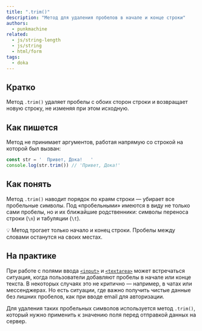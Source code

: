 ```yaml
---
title: ".trim()"
description: "Метод для удаления пробелов в начале и конце строки"
authors:
  - punkmachine
related:
  - js/string-length
  - js/string
  - html/form
tags:
  - doka
---
```


## Кратко

Метод `.trim()` удаляет пробелы с обоих сторон строки и возвращает новую строку, не изменяя при этом исходную.

## Как пишется

Метод не принимает аргументов, работая напрямую со строкой на которой был вызван:

```js
const str = '  Привет, Дока!   '
console.log(str.trim()) // 'Привет, Дока!'
```

## Как понять

Метод `.trim()` наводит порядок по краям строки — убирает все пробельные символы. Под «пробельными» имеются в виду не только сами пробелы, но и их ближайшие родственники: символы переноса строки (`\n`) и табуляции (`\t`).

<aside>

💡 Метод трогает только начало и конец строки. Пробелы между словами останутся на своих местах.

</aside>

## На практике

При работе с полями ввода [`<input>`](/html/input/) и [`<textarea>`](/html/textarea/) может встречаться ситуация, когда пользователи добавляют пробелы в начале или конце текста. В некоторых случаях это не критично — например, в чатах или мессенджерах. Но есть ситуации, где важно получить чистые данные без лишних пробелов, как при вводе email для авторизации.

Для удаления таких пробельных символов используется метод `.trim()`, который нужно применить к значению поля перед отправкой данных на сервер.
